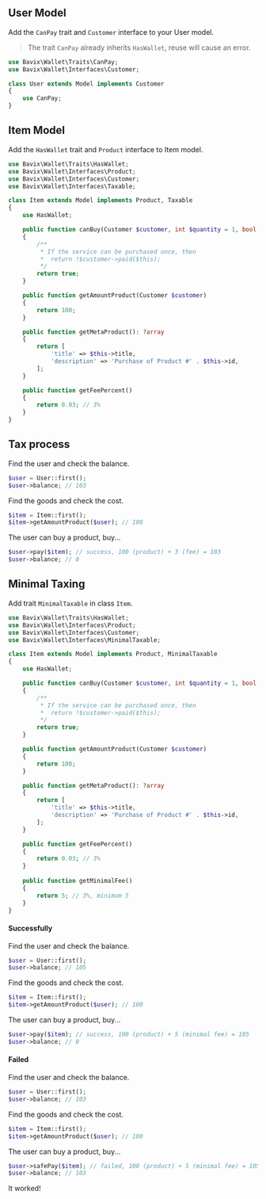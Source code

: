 ## User Model

Add the `CanPay` trait and `Customer` interface to your User model.

> The trait `CanPay` already inherits `HasWallet`, reuse will cause an error.

```php
use Bavix\Wallet\Traits\CanPay;
use Bavix\Wallet\Interfaces\Customer;

class User extends Model implements Customer
{
    use CanPay;
}
```

## Item Model

Add the `HasWallet` trait and `Product` interface to Item model.

```php
use Bavix\Wallet\Traits\HasWallet;
use Bavix\Wallet\Interfaces\Product;
use Bavix\Wallet\Interfaces\Customer;
use Bavix\Wallet\Interfaces\Taxable;

class Item extends Model implements Product, Taxable
{
    use HasWallet;

    public function canBuy(Customer $customer, int $quantity = 1, bool $force = false): bool
    {
        /**
         * If the service can be purchased once, then
         *  return !$customer->paid($this);
         */
        return true; 
    }

    public function getAmountProduct(Customer $customer)
    {
        return 100;
    }

    public function getMetaProduct(): ?array
    {
        return [
            'title' => $this->title, 
            'description' => 'Purchase of Product #' . $this->id,
        ];
    }

    public function getFeePercent()
    {
        return 0.03; // 3%    
    }
}
```

## Tax process

Find the user and check the balance.

```php
$user = User::first();
$user->balance; // 103
```

Find the goods and check the cost.

```php
$item = Item::first();
$item->getAmountProduct($user); // 100
```

The user can buy a product, buy...

```php
$user->pay($item); // success, 100 (product) + 3 (fee) = 103
$user->balance; // 0
```

## Minimal Taxing

Add trait `MinimalTaxable` in class `Item`.

```php
use Bavix\Wallet\Traits\HasWallet;
use Bavix\Wallet\Interfaces\Product;
use Bavix\Wallet\Interfaces\Customer;
use Bavix\Wallet\Interfaces\MinimalTaxable;

class Item extends Model implements Product, MinimalTaxable
{
    use HasWallet;

    public function canBuy(Customer $customer, int $quantity = 1, bool $force = false): bool
    {
        /**
         * If the service can be purchased once, then
         *  return !$customer->paid($this);
         */
        return true; 
    }

    public function getAmountProduct(Customer $customer)
    {
        return 100;
    }

    public function getMetaProduct(): ?array
    {
        return [
            'title' => $this->title, 
            'description' => 'Purchase of Product #' . $this->id,
        ];
    }

    public function getFeePercent()
    {
        return 0.03; // 3%    
    }
    
    public function getMinimalFee()
    {
        return 5; // 3%, minimum 5    
    }
}
```

#### Successfully

Find the user and check the balance.

```php
$user = User::first();
$user->balance; // 105
```

Find the goods and check the cost.

```php
$item = Item::first();
$item->getAmountProduct($user); // 100
```

The user can buy a product, buy...

```php
$user->pay($item); // success, 100 (product) + 5 (minimal fee) = 105
$user->balance; // 0
```

#### Failed

Find the user and check the balance.

```php
$user = User::first();
$user->balance; // 103
```

Find the goods and check the cost.

```php
$item = Item::first();
$item->getAmountProduct($user); // 100
```

The user can buy a product, buy...

```php
$user->safePay($item); // failed, 100 (product) + 5 (minimal fee) = 105
$user->balance; // 103
```

It worked! 
